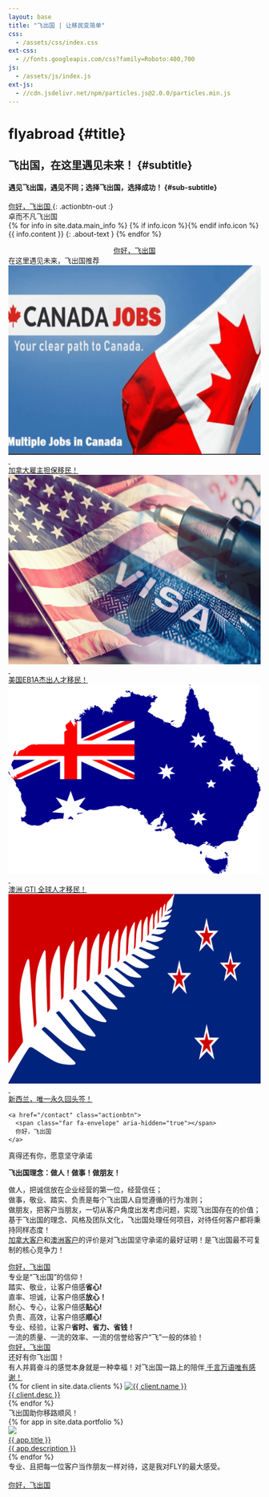 ```yaml
---
layout: base
title: "飞出国 | 让移民变简单"
css:
  - /assets/css/index.css
ext-css:
  - //fonts.googleapis.com/css?family=Roboto:400,700
js:
  - /assets/js/index.js
ext-js:
  - //cdn.jsdelivr.net/npm/particles.js@2.0.0/particles.min.js
---
```


<div id="header" class="cut1" markdown="1">

<div id="header-inner" markdown="1">

# flyabroad {#title}

## 飞出国，在这里遇见未来！ {#subtitle}

#### 遇见飞出国，遇见不同；选择飞出国，选择成功！ {#sub-subtitle}

<a href="/contact" class="actionbtn">
  <span class="far fa-envelope" aria-hidden="true"></span>
  你好，飞出国
</a>
{: .actionbtn-out :}

</div>

<div id="particles-js"></div>

</div>

<div id="main-sections">

<div class="cut-buffer"></div>

  <div id="aboutme-section-out" class="page-section grey-section cut2">
    <div id="aboutme-section">
      <div class="section-title">卓而不凡飞出国</div>
    <div id="aboutme-list" markdown="1">
  {% for info in site.data.main_info %}
  {% if info.icon %}<span class="about-icon fa-fw {{ info.icon }}" aria-hidden="true"></span>{% endif info.icon %}
  <span class="about-content">{{ info.content }}</span>
  {: .about-text }
  {% endfor %}
  </div>
      <p></p>
    <div style="text-align:center;">
      <a href="/contact" class="actionbtn">
        <span class="far fa-envelope" aria-hidden="true"></span>
        你好，飞出国
      </a>
   </div>
    </div>
</div>

<div id="services-out" class="page-section cut1">
  <div id="services">
    <div class="section-title">在这里遇见未来，飞出国推荐</div>
    <div id="services-list">
      <div class="service">
        <a href="https://bbs.fcgvisa.com/tag/joboffer" target="_blank" ref="noopener">
          <img class="service-img" alt="加拿大雇主担保移民" src="/assets/img/flyabroad/ca_item.png" />
          <div>&nbsp;</div>
          <div class="service-text">加拿大雇主担保移民！</div>
        </a>
      </div>
      <div class="service">
        <a href="https://bbs.fcgvisa.com/c/usavisa/63" target="_blank" ref="noopener">
          <img class="service-img" alt="美国杰出人才移民" src="/assets/img/flyabroad/us_item.png" />
          <div>&nbsp;</div>
          <div class="service-text">美国EB1A杰出人才移民！</div>
        </a>
      </div>
      <div id="services-break"></div>
      <div class="service">
        <a href="https://bbs.fcgvisa.com/t/2021-gti-global-talent-visa-program/37961" target="_blank" ref="noopener">
          <img class="service-img" alt="澳洲 GTI 全球人才移民" src="/assets/img/flyabroad/au_item.png" />
          <div>&nbsp;</div>
          <div class="service-text">澳洲 GTI 全球人才移民！</div>
        </a>
      </div>
      <div class="service">
        <a href="https://bbs.fcgvisa.com/c/nzvisa/13" target="_blank" ref="noopener">
          <img class="service-img" alt="新西兰留学及雇主担保移民" src="/assets/img/flyabroad/nz_item.png" />
          <div>&nbsp;</div>
          <div class="service-text">新西兰，唯一永久回头签！</div>
        </a>
      </div>
    </div>

    <a href="/contact" class="actionbtn">
      <span class="far fa-envelope" aria-hidden="true"></span>
      你好，飞出国
    </a>
  </div>
</div>

<div class="cut-buffer aboutus-buffer"></div>

<div id="aboutus-out" class="page-section grey-section cut2">
  <div id="aboutus">
    <div class="section-title">真得还有你，愿意坚守承诺</div>
    <div id="aboutus-text">
      <p><strong>飞出国理念：做人！做事！做朋友！</strong></p>
      做人，把诚信放在企业经营的第一位，经营信任；<br>
      做事，敬业、踏实、负责是每个飞出国人自觉遵循的行为准则；<br>
      做朋友，把客户当朋友，一切从客户角度出发考虑问题，实现飞出国存在的价值；<br>
      基于飞出国的理念、风格及团队文化，飞出国处理任何项目，对待任何客户都将秉持同样态度！<br>
      <a href="contact#ca">加拿大客户</a>和<a href="contact#au">澳洲客户</a>的评价是对飞出国坚守承诺的最好证明！是飞出国最不可复制的核心竞争力！<br>  
    </div>
    <p></p>
    <div>
      <a href="/contact" class="actionbtn">
        <span class="far fa-envelope" aria-hidden="true"></span>
        你好，飞出国
      </a>
   </div>
  </div>
</div>

<div class="cut-buffer values-buffer"></div>

<div id="values-out" class="page-section cut2">
  <div id="values">
	  <div class="section-title">专业是“飞出国”的信仰！</div>
    <div id="values-text">
      踏实、敬业，让客户倍感<b>省心!</b> <br>   
      直率、坦诚，让客户倍感<b>放心！</b><br>
      耐心、专心，让客户倍感<b>贴心!</b> <br>
      负责、高效，让客户倍感<b>顺心!</b> <br>
      专业、经验，让客户<b>省时、省力、省钱！</b><br>
      一流的质量、一流的效率、一流的信誉给客户“飞”一般的体验！
    </div>
  <a href="/contact" class="actionbtn">
    <span class="far fa-envelope" aria-hidden="true"></span>
    你好，飞出国
  </a>
  </div>
</div>

<div id="clients-out" class="page-section cut1">
  <div id="clients">
    <div class="section-title">还好有你飞出国！</div>
    <div id="clients-subtitle">有人并肩奋斗的感觉本身就是一种幸福！对飞出国一路上的陪伴<a href="https://bbs.fcgvisa.com/c/meta/say/48" target="_blank" ref="noopener"> 千言万语唯有感谢！</a>
    </div>
    <div id="client-logos">
      {% for client in site.data.clients %}
        <a class="client-img" href="{{ client.url }}" title="{{ client.name }}" target="_blank" rel="noreferrer">
          <img alt="{{ client.name }}" src="/assets/img/logos/{{ client.img }}" />
          <div>{{ client.desc }}</div>
        </a>
      {% endfor %}
    </div>
  </div>
</div>

<div class="cut-buffer portfolio-buffer"></div>

<div id="portfolio-out" class="page-section grey-section">
  <div id="portfolio">
    <div class="section-title">
      飞出国助你移路顺风！
    </div>
    <div>
    <div id="shinyapps-big">
      {% for app in site.data.portfolio %}
	    <div class="shinyapp">
          <a class="applink" href="{{ app.url }}" target="_blank" rel="noopener">
            <img class="appimg" src="/assets/img/screenshots/{{ app.img }}" />
            <div class="apptitle">{{ app.title }}</div>
            <div class="appdesc">{{ app.description }}</div>
          </a>
        </div>
	  {% endfor %}
    </div>
  </div>
</div>

<div id="cta-out" class="page-section">
  <div id="cta">
    <div class="section-title">专业、且把每一位客户当作朋友一样对待，这是我对FLY的最大感受。</div><br/>
  </div>
  <a href="/contact" class="actionbtn">
    <span class="far fa-envelope" aria-hidden="true"></span>
    你好，飞出国
  </a>
</div>

</div>

